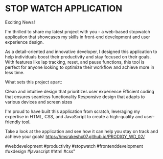 # STOP WATCH APPLICATION

Exciting News!

I'm thrilled to share my latest project with you - a web-based stopwatch application that showcases my skills in front-end development and user experience design.

As a detail-oriented and innovative developer, I designed this application to help individuals boost their productivity and stay focused on their goals. With features like lap tracking, reset, and pause functions, this tool is perfect for anyone looking to optimize their workflow and achieve more in less time.

What sets this project apart:

Clean and intuitive design that prioritizes user experience Efficient coding that ensures seamless functionality Responsive design that adapts to various devices and screen sizes

I'm proud to have built this application from scratch, leveraging my expertise in HTML, CSS, and JavaScript to create a high-quality and user-friendly tool.

Take a look at the application and see how it can help you stay on track and achieve your goals! https://imsrakeshx07.github.io/PRODIGY_WD_02/

#webdevelopment #productivity #stopwatch #frontenddevelopment #uxdesign #javascript #html #css"
